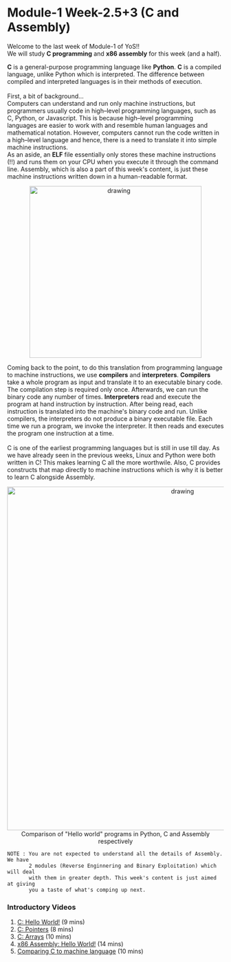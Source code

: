 # Module-1 Week-2.5+3 (C and Assembly)

Welcome to the last week of Module-1 of YoS!! <br>
We will study **C programming** and **x86 assembly** for this week (and a half). <br>

**C** is a general-purpose programming language like **Python**. **C** is a compiled language, unlike Python which is interpreted.
The difference between compiled and interpreted languages is in their methods of execution. <br>
<br>
First, a bit of background... <br>
Computers can understand and run only machine instructions, but programmers usually code in high–level programming languages, such as C, Python, or Javascript. This is because high–level programming languages are easier to work with and resemble human languages and mathematical notation. However, computers cannot run the code written in a high–level language and hence, there is a need to translate it into simple machine instructions. <br>
As an aside, an **ELF** file essentially only stores these machine instructions (!!) and runs them on your CPU when you execute it through the command line. Assembly, which is also a part of this week's content, is just these machine instructions written down in a human-readable format.

<p align="center">
<img src="http://0x0.st/oPiH.jpg" alt="drawing" width="400"/>
</p>

Coming back to the point, to do this translation from programming language to machine instructions, we use **compilers** and **interpreters**. 
**Compilers** take a whole program as input and translate it to an executable binary code. The compilation step is required only once. Afterwards, we can run the binary code any number of times. **Interpreters** read and execute the program at hand instruction by instruction. After being read, each instruction is translated into the machine's binary code and run. Unlike compilers, the interpreters do not produce a binary executable file. Each time we run a program, we invoke the interpreter. It then reads and executes the program one instruction at a time. <br>
<br>
C is one of the earliest programming languages but is still in use till day. As we have already seen in the previous weeks, Linux and Python were both written in C! This makes learning C all the more worthwile. Also, C provides constructs that map directly to machine instructions which is why it is better to learn C alongside Assembly. <br>

<p align="center">
  <img src="https://i.postimg.cc/hcDmyCZF/Screenshot-from-2022-03-01-12-14-32.png" alt="drawing" width="800"/> <br>
  Comparison of "Hello world" programs in Python, C and Assembly respectively
</p>

```
NOTE : You are not expected to understand all the details of Assembly. We have
       2 modules (Reverse Enginnering and Binary Exploitation) which will deal
       with them in greater depth. This week's content is just aimed at giving
       you a taste of what's comping up next.
```

### Introductory Videos
1. [C: Hello World!](https://www.youtube.com/watch?v=BuiX6vsiEfo) (9 mins)
2. [C: Pointers](https://www.youtube.com/watch?v=egRIkkBEttg) (8 mins)
3. [C: Arrays](https://www.youtube.com/watch?v=wbSj-Hq_b9s) (10 mins)
4. [x86 Assembly: Hello World!](https://www.youtube.com/watch?v=HgEGAaYdABA) (14 mins)
5. [Comparing C to machine language](https://www.youtube.com/watch?v=yOyaJXpAYZQ) (10 mins)
